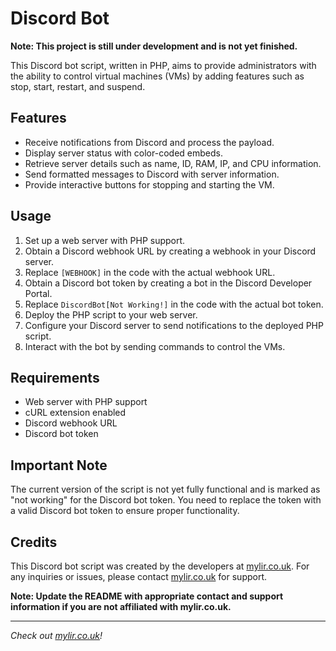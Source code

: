 # Discord Bot

**Note: This project is still under development and is not yet finished.**

This Discord bot script, written in PHP, aims to provide administrators with the ability to control virtual machines (VMs) by adding features such as stop, start, restart, and suspend.

## Features

- Receive notifications from Discord and process the payload.
- Display server status with color-coded embeds.
- Retrieve server details such as name, ID, RAM, IP, and CPU information.
- Send formatted messages to Discord with server information.
- Provide interactive buttons for stopping and starting the VM.

## Usage

1. Set up a web server with PHP support.
2. Obtain a Discord webhook URL by creating a webhook in your Discord server.
3. Replace `[WEBHOOK]` in the code with the actual webhook URL.
4. Obtain a Discord bot token by creating a bot in the Discord Developer Portal.
5. Replace `DiscordBot[Not Working!]` in the code with the actual bot token.
6. Deploy the PHP script to your web server.
7. Configure your Discord server to send notifications to the deployed PHP script.
8. Interact with the bot by sending commands to control the VMs.

## Requirements

- Web server with PHP support
- cURL extension enabled
- Discord webhook URL
- Discord bot token

## Important Note

The current version of the script is not yet fully functional and is marked as "not working" for the Discord bot token. You need to replace the token with a valid Discord bot token to ensure proper functionality.

## Credits

This Discord bot script was created by the developers at [mylir.co.uk](https://mylir.co.uk). For any inquiries or issues, please contact [mylir.co.uk](https://mylir.co.uk) for support.

**Note: Update the README with appropriate contact and support information if you are not affiliated with mylir.co.uk.**

---

*Check out [mylir.co.uk](https://mylir.co.uk)!*
